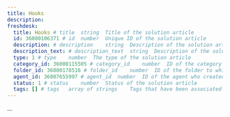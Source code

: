 ```yaml
---
title: Hooks
description:
freshdesk:
  title: Hooks # title	string	Title of the solution article
  id: 36000106371 # id	number	Unique ID of the solution article
  description: # description	string	Description of the solution article
  description_text: # description_text	string	Description of the solution article in plain text
  type: 1 # type	number	The type of the solution article
  category_id: 36000115505 # category_id	number	ID of the category to which the solution article belongs
  folder_id: 36000178516 # folder_id	number	ID of the folder to which the solution article belongs
  agent_id: 36007655997 # agent_id	number	ID of the agent who created the solution article
  status: 1 # status	number	Status of the solution article
  tags: [] # tags	array of strings	Tags that have been associated with the solution article
---
```


...
